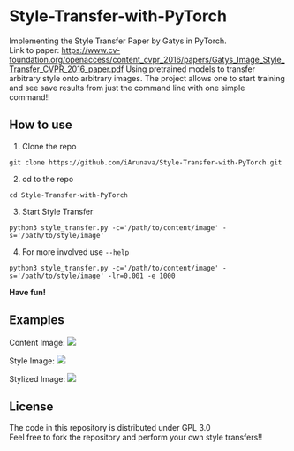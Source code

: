 # Style-Transfer-with-PyTorch

Implementing the Style Transfer Paper by Gatys in PyTorch. <br/>
Link to paper: https://www.cv-foundation.org/openaccess/content_cvpr_2016/papers/Gatys_Image_Style_Transfer_CVPR_2016_paper.pdf
Using pretrained models to transfer arbitrary style onto arbitrary images.
The project allows one to start training and see save results from just the command line with one simple command!!

## How to use

1. Clone the repo
```
git clone https://github.com/iArunava/Style-Transfer-with-PyTorch.git
```

2. cd to the repo
```
cd Style-Transfer-with-PyTorch
```

3. Start Style Transfer
```
python3 style_transfer.py -c='/path/to/content/image' -s='/path/to/style/image'
```
4. For more involved use `--help`
```
python3 style_transfer.py -c='/path/to/content/image' -s='/path/to/style/image' -lr=0.001 -e 1000
```

**Have fun!**

## Examples

Content Image:
<img src='https://user-images.githubusercontent.com/26242097/50540731-39535d80-0bbd-11e9-8f77-1cc0d153c1b6.jpg'/>

Style Image:
<img src='https://github.com/iArunava/Style-Transfer-with-PyTorch/blob/master/images/style_img/style2.jpg'/>

Stylized Image:
<img src='https://user-images.githubusercontent.com/26242097/50540732-453f1f80-0bbd-11e9-883d-65131ea5122a.png'/>

## License

The code in this repository is distributed under GPL 3.0 <br/>
Feel free to fork the repository and perform your own style transfers!!
